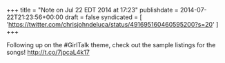 +++
title = "Note on Jul 22 EDT 2014 at 17:23"
publishdate = 2014-07-22T21:23:56+00:00
draft = false
syndicated = [ 'https://twitter.com/chrisjohndeluca/status/491695160460595200?s=20' ]
+++

Following up on the #GirlTalk theme, check out the sample listings for the songs! http://t.co/7jpcaL4k17
